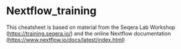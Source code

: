 # Nextflow_training

This cheatsheet is based on material from the Seqera Lab Workshop (https://training.seqera.io/)
and the online Nextflow documentation (https://www.nextflow.io/docs/latest/index.html)
